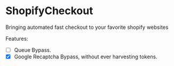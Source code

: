 # ShopifyCheckout
Bringing automated fast checkout to your favorite shopify websites

Features:
- [ ] Queue Bypass.
- [x] Google Recaptcha Bypass, without ever harvesting tokens. 
